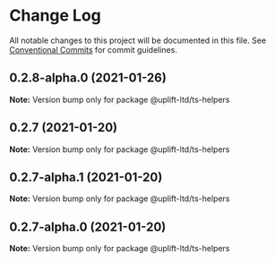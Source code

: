 # Change Log

All notable changes to this project will be documented in this file.
See [Conventional Commits](https://conventionalcommits.org) for commit guidelines.

## 0.2.8-alpha.0 (2021-01-26)

**Note:** Version bump only for package @uplift-ltd/ts-helpers





## 0.2.7 (2021-01-20)

**Note:** Version bump only for package @uplift-ltd/ts-helpers





## 0.2.7-alpha.1 (2021-01-20)

**Note:** Version bump only for package @uplift-ltd/ts-helpers





## 0.2.7-alpha.0 (2021-01-20)

**Note:** Version bump only for package @uplift-ltd/ts-helpers
